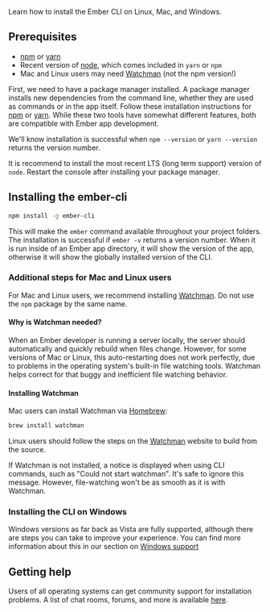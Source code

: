 Learn how to install the Ember CLI on Linux, Mac, and Windows.

## Prerequisites

* [npm](https://www.npmjs.com/get-npm) or [yarn](https://yarnpkg.com/en/docs/install)
* Recent version of [node](https://nodejs.org/en/download/), which comes included in `yarn` or `npm` 
* Mac and Linux users may need [Watchman](https://facebook.github.io/watchman/) (not the npm version!)

First, we need to have a package manager installed. A package manager installs new dependencies from the command line, whether they are used as commands or in the app itself. Follow these installation instructions for [npm](https://www.npmjs.com/get-npm) or [yarn](https://yarnpkg.com/en/docs/install). While these two tools have somewhat different features, both are compatible with Ember app development.

We'll know installation is successful when `npm --version` or `yarn --version` returns the version number. 

It is recommend to install the most recent LTS (long term support) version of `node`. Restart the console after installing your package manager.

## Installing the ember-cli

```bash
npm install -g ember-cli
```

This will make the `ember` command available throughout your project folders. The installation is successful if `ember -v` returns a version number. When it is run inside of an Ember app directory, it will show the version of the app, otherwise it will show the globally installed version of the CLI.

### Additional steps for Mac and Linux users

For Mac and Linux users, we recommend installing [Watchman](https://facebook.github.io/watchman/). Do not use the `npm` package by the same name.

#### Why is Watchman needed?
When an Ember developer is running a server locally, the server should
automatically and quickly rebuild when files change.
However, for some versions of Mac or Linux, this auto-restarting
does not work perfectly, due to problems in the operating system's
built-in file watching tools. Watchman helps correct for that buggy and inefficient file watching behavior.

#### Installing Watchman

Mac users can install Watchman via [Homebrew](https://brew.sh/):

```bash
brew install watchman
```

Linux users should follow the steps on the [Watchman](https://facebook.github.io/watchman/) website to build from the source.

If Watchman is not installed, a notice is displayed when using CLI commands, such as "Could not start watchman". It's safe to ignore this message. However, file-watching won't be as smooth as it is with Watchman.

### Installing the CLI on Windows

Windows versions as far back as Vista are fully supported, although there are steps you can take to improve your experience.
You can find more information about this in our section on [Windows support](../reference/windows/)

## Getting help

Users of all operating systems can get community support for installation problems. A list of chat rooms, forums, and more is available [here](https://www.emberjs.com/learn/).
